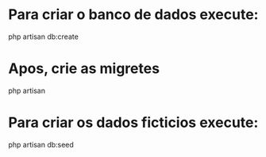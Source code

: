 # Para criar o banco de dados execute:
php artisan db:create

# Apos, crie as migretes
php artisan

# Para criar os dados ficticios execute:
php artisan db:seed

